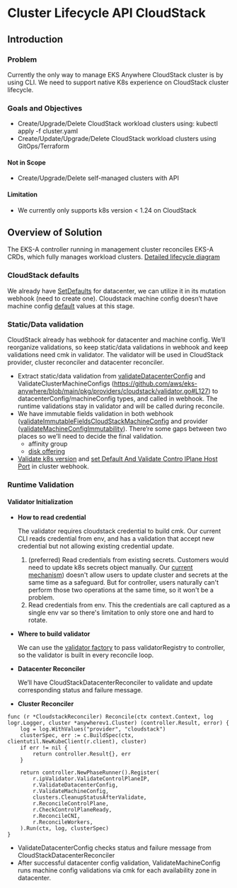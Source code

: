 # Cluster Lifecycle API CloudStack

## Introduction

### Problem

Currently the only way to manage EKS Anywhere CloudStack cluster is by using CLI. We need to support native K8s experience on CloudStack cluster lifecycle.

### Goals and Objectives

* Create/Upgrade/Delete CloudStack workload clusters using: kubectl apply -f cluster.yaml
* Create/Update/Upgrade/Delete CloudStack workload clusters using GitOps/Terraform

#### Not in Scope

* Create/Upgrade/Delete self-managed clusters with API

#### Limitation

* We currently only supports k8s version < 1.24 on CloudStack

## Overview of Solution

The EKS-A controller running in management cluster reconciles EKS-A CRDs, which fully manages workload clusters. [Detailed lifecycle diagram](https://github.com/aws/eks-anywhere/blob/4d307c6fe75075adadae38537d0f211c9142003e/designs/full-cluster-lifecycle-api.md#L55)

### CloudStack defaults

We already have [SetDefaults](https://github.com/aws/eks-anywhere/blob/ed4425dadb19600b4eb446d29b81f5c2441c16f6/pkg/api/v1alpha1/cloudstackdatacenterconfig_types.go#L216) for datacenter, we can utilize it in its mutation webhook (need to create one). Cloudstack machine config doesn’t have machine config [default](https://github.com/aws/eks-anywhere/blob/ed4425dadb19600b4eb446d29b81f5c2441c16f6/pkg/providers/cloudstack/cloudstack.go#L162) values at this stage.

### Static/Data validation

CloudStack already has webhook for datacenter and machine config. We’ll reorganize validations, so keep static/data validations in webhook and keep validations need cmk in validator. The validator will be used in CloudStack provider, cluster reconciler and datacenter reconciler.

* Extract static/data validation from [validateDatacenterConfig](https://github.com/aws/eks-anywhere/blob/main/pkg/providers/cloudstack/validator.go#L60) and ValidateClusterMachineConfigs (https://github.com/aws/eks-anywhere/blob/main/pkg/providers/cloudstack/validator.go#L127) to datacenterConfig/machineConfig types, and called in webhook. The runtime validations stay in validator and will be called during reconcile.
* We have immutable fields validation in both webhook ([validateImmutableFieldsCloudStackMachineConfig](https://github.com/aws/eks-anywhere/blob/ed4425dadb19600b4eb446d29b81f5c2441c16f6/pkg/api/v1alpha1/cloudstackmachineconfig_webhook.go#L86) and provider ([validateMachineConfigImmutability](https://github.com/aws/eks-anywhere/blob/01cd1e7c3da0c6d87b2d85c4ac6e61f409091e9d/pkg/providers/cloudstack/cloudstack.go#L162)). There’re some gaps between two places so we’ll need to decide the final validation.
  * affinity group
  * [disk offering](https://github.com/aws/eks-anywhere/issues/5319)
* [Validate k8s version](https://github.com/aws/eks-anywhere/blob/ed4425dadb19600b4eb446d29b81f5c2441c16f6/pkg/providers/cloudstack/cloudstack.go#L1371) and [set Default And Validate Contro lPlane Host Port](https://github.com/aws/eks-anywhere/blob/3c1fd0ff732641ed02137213863942403f59c320/pkg/providers/cloudstack/validator.go#L211) in cluster webhook.

### Runtime Validation

#### Validator Initialization

* **How to read credential**

  The validator requires cloudstack credential to build cmk. Our current CLI reads credential from env, and has a validation that accept new credential but not allowing existing credential update.

    1. (preferred) Read credentials from existing secrets. Customers would need to update k8s secrets object manually. Our [current mechanism](https://github.com/aws/eks-anywhere/blob/main/designs/cloudstack-multiple-endpoints.md?plain=1#L187)) doesn't allow users to update cluster and secrets at the same time as a safeguard. But for controller, users naturally can't perform those two operations at the same time, so it won't be a problem.
    2. Read credentials from env. This the credentials are call captured as a single env var so there's limitation to only store one and hard to rotate.

* **Where to build validator**

    We can use the [validator factory](https://github.com/aws/eks-anywhere/blob/3c1fd0ff732641ed02137213863942403f59c320/pkg/providers/cloudstack/validator_registry.go#L25) to pass validatorRegistry to controller, so the validator is built in every reconcile loop.

* **Datacenter Reconciler**

  We’ll have CloudStackDatacenterReconciler to validate and update corresponding status and failure message.

* **Cluster Reconciler**
```
func (r *CloudstackReconciler) Reconcile(ctx context.Context, log logr.Logger, cluster *anywherev1.Cluster) (controller.Result, error) {
    log = log.WithValues("provider", "cloudstack")
    clusterSpec, err := c.BuildSpec(ctx, clientutil.NewKubeClient(r.client), cluster)
    if err != nil {
        return controller.Result{}, err
    }
    
    return controller.NewPhaseRunner().Register(
        r.ipValidator.ValidateControlPlaneIP,      
        r.ValidateDatacenterConfig,  
        r.ValidateMachineConfig,         
        clusters.CleanupStatusAfterValidate,      
        r.ReconcileControlPlane,      
        r.CheckControlPlaneReady,      
        r.ReconcileCNI,      
        r.ReconcileWorkers,
    ).Run(ctx, log, clusterSpec)
}
```

* ValidateDatacenterConfig checks status and failure message from CloudStackDatacenterReconciler
* After successful datacenter config validation, ValidateMachineConfig runs machine config validations via cmk for each availability zone in datacenter.
